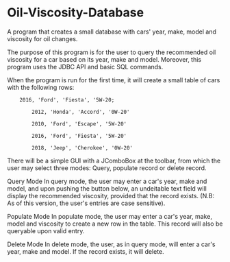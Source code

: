 # Oil-Viscosity-Database
A program that creates a small database with cars' year, make, model and viscosity for oil changes.

The purpose of this program is for the user to query the recommended oil viscosity for a car based on its year, make and model. Moreover, this program uses the JDBC API and basic SQL commands.

When the program is run for the first time, it will create a small table of cars with the following rows:

	    2016, 'Ford', 'Fiesta', '5W-20;
			
			2012, 'Honda', 'Accord', '0W-20'
			
			2010, 'Ford', 'Escape', '5W-20'
			
			2016, 'Ford', 'Fiesta', '5W-20'
			
			2018, 'Jeep', 'Cherokee', '0W-20'
 
There will be a simple GUI with a JComboBox at the toolbar, from which the user may select three modes: Query, populate record or delete record.

Query Mode
In query mode, the user may enter a car's year, make and model, and upon pushing the button below, an undeitable text field will display the recommended viscosity, provided that the record exists. (N.B: As of this version, the user's entries are case sensitive).

Populate Mode
In populate mode, the user may enter a car's year, make, model and viscosity to create a new row in the table. This record will also be queryable upon valid entry.

Delete Mode
In delete mode, the user, as in query mode, will enter a car's year, make and model. If the record exists, it will delete.
